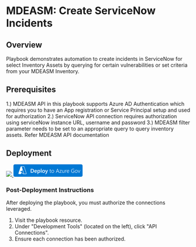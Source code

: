 # MDEASM: Create ServiceNow Incidents

## Overview
Playbook demonstrates automation to create incidents in ServiceNow for select Inventory Assets by querying for certain vulnerabilities or set criteria from your MDEASM Inventory.

## Prerequisites
1.) MDEASM API in this playbook supports Azure AD Authentication which requires you to have an App registration or Service Principal setup and used for authorization
2.) ServiceNow API connection requires authorization using serviceNow instance URL, username and password
3.) MDEASM filter parameter needs to be set to an appropriate query to query inventory assets. Refer MDEASM API documentation

## Deployment

<a href="https://portal.azure.com/#create/Microsoft.Template/uri/https%3A%2F%2Fraw.githubusercontent.com%2FAzure%2FMDEASM-Solutions%2Fmaster%2FAutomation%2FCreate-ServiceNow-Incident.json" target="_blank">
    <img src="https://aka.ms/deploytoazurebutton"/>
</a>
<a href="https://portal.azure.us/#create/Microsoft.Template/uri/https%3A%2F%2Fraw.githubusercontent.com%2FAzure%2FMDEASM-Solutions%2Fmaster%2FAutomation%2FCreate-ServiceNow-Incident.json" target="_blank">
    <img src="https://raw.githubusercontent.com/Azure/azure-quickstart-templates/master/1-CONTRIBUTION-GUIDE/images/deploytoazuregov.png"/>
</a>

### Post-Deployment Instructions
After deploying the playbook, you must authorize the connections leveraged.

1. Visit the playbook resource.
2. Under "Development Tools" (located on the left), click "API Connections".
3. Ensure each connection has been authorized.

